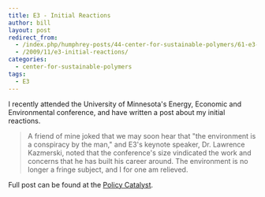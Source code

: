 ```yaml
---
title: E3 - Initial Reactions
author: bill
layout: post
redirect_from:
  - /index.php/humphrey-posts/44-center-for-sustainable-polymers/61-e3-initial-reactions
  - /2009/11/e3-initial-reactions/
categories:
  - center-for-sustainable-polymers
tags:
  - E3
---
```

I recently attended the University of Minnesota's Energy, Economic and
Environmental conference, and have written a post about my initial reactions.

> A friend of mine joked that we may soon hear that "the environment is a
> conspiracy by the man," and E3's keynote speaker, Dr. Lawrence Kazmerski,
> noted that the conference's size vindicated the work and concerns that he has
> built his career around. The environment is no longer a fringe subject, and I
> for one am relieved.

Full post can be found at the [Policy Catalyst][1].

 [1]: http://blog.lib.umn.edu/cstpp/policycatalyst/2009/11/e3_-_initial_reactions.php
